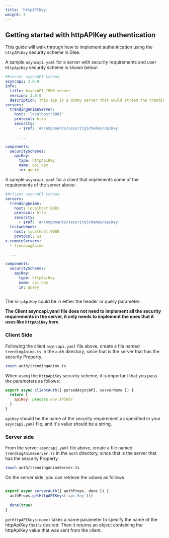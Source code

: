 ```yaml
---
title: 'httpAPIKey'
weight: 5
---
```


## Getting started with httpAPIKey authentication

This guide will walk through how to implement authentication using the `httpAPiKey` security scheme in Glee.

A sample `asyncapi.yaml` for a server with security requirements and user `HttpApiKey` security scheme is shown below:

```yaml
##server asyncAPI schema
asyncapi: 3.0.0
info:
  title: AsyncAPI IMDB server
  version: 1.0.0
  description: This app is a dummy server that would stream the trending/upcoming anime.
servers:
  trendingAnimeServer:
    host: 'localhost:8081'
    protocol: http
    security:
      - $ref: '#/components/securitySchemes/apiKey'

      ...

components:
  securitySchemes:
    apiKey:
      type: httpApiKey
      name: api_key
      in: query

```

A sample `asyncapi.yaml` for a client that implements some of the requirements of the server above:

```yaml
##client asyncAPI schema
servers:
  trendingAnime:
    host: localhost:8081
    protocol: http
    security:
      - $ref: '#/components/securitySchemes/apiKey'
  testwebhook:
    host: localhost:9000
    protocol: ws
x-remoteServers:
  - trendingAnime

  ...

components:
  securitySchemes:
    apiKey:
      type: httpApiKey
      name: api_key
      in: query
      

```

The `httpApiKey` could be in either the header or query parameter.

**The Client asyncapi.yaml file does not need to implement all the security requirements in the server, it only needs to implement the ones that it uses like `httpApiKey` here.**

### Client Side

Following the client `asyncapi.yaml` file above, create a file named `trendingAnime.ts` in the `auth` directory, since that is the server that has the security Property. 

```bash
touch auth/trendingAnime.ts
```

When using the `HttpApiKey` security scheme, it is important that you pass the parameters as follows:

```js
export async clientAuth({ parsedAsyncAPI, serverName }) {
  return {
    apiKey: process.env.APIKEY
  }
}
```

`apiKey` should be the name of the security requirement as specified in your `asyncapi.yaml` file, and it's value should be a string.


### Server side

From the server `asyncapi.yaml` file above, create a file named `trendingAnimeServer.ts` in the `auth` directory, since that is the server that has the security Property. 

```bash
touch auth/trendingAnimeServer.ts
```

On the server side, you can retrieve the values as follows

```js

export async serverAuth({ authProps, done }) {
  authProps.getHttpAPIKeys('api_key')()
  
  done(true)
}

```

`getHttpAPIKeys(name)` takes a name parameter to specify the name of the httpApiKey that is desired. Then it returns an object containing the httpApiKey value that was sent from the client.

